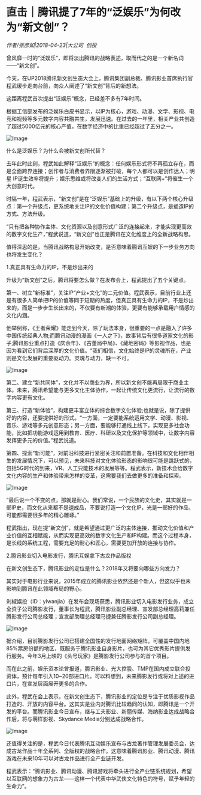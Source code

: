 # 直击｜腾讯提了7年的“泛娱乐”为何改为“新文创”？

*作者/张彦如|2018-04-23|大公司 
                                                创投*

曾风靡一时的“泛娱乐”，即将淡出腾讯的战略表述，取而代之的是一个新名词——“新文创”。

今天，在UP2018腾讯新文创生态大会上，腾讯集团副总裁、腾讯影业首席执行官程武缓步走向台前，向众人阐述了“新文创”背后的新想法。

这距离程武首次提出“泛娱乐”概念，已经差不多有7年时间。

根据工信部发布的泛娱乐白皮书显示，以IP为核心，游戏、动漫、文学、影视、电竞和视频等多元数字内容共融共生，发展迅速。在过去的一年里，相关产业共创造了超过5000亿元的核心产值，在数字经济中的比重已经超过了五分之一。

![Image](http://p3.pstatp.com/large/pgc-image/1524527782318a4a9d30ccc)

什么是泛娱乐？为什么会被新文创所代替？

去年此时此刻，程武如此解释“泛娱乐”的概念：任何娱乐形式将不再孤立存在，而是全面跨界连接；创作者与消费者界限逐渐被打破，每个人都可以是创作达人；明星 IP诞生效率将提升；娱乐思维或将改变人们的生活方式；“互联网+”将催生一个大创意时代。

时隔一年，程武表示，“新文创”是在“泛娱乐”基础上的升级，有以下两个核心升级点：第一个升级点，更系统地关注IP的文化价值构建；第二个升级点，是塑造IP的方式、方法升级。

“只有把各种协作主体、文化资源以及创意形式广泛的连接起来，才能实现更高效的数字文化生产，”程武说道，“新文创”也正是腾讯在文化维度上的全新战略构思。

值得深思的是，当腾讯战略构思开始改变，是否意味着腾讯互娱的下一步业务方向也将发生变化？

1.真正具有生命力的IP，不是炒出来的

升级为“新文创”之后，腾讯将要怎么做？在发布会上，程武提出了五个关键点。

第一、树立"新标准”，关注IP“产业+文化”的二元价值。程武表示，目前行业上还是有很多人简单把IP的价值等同于短期的热度，但真正具有生命力的IP，不是炒出来的，而是一步步生长出来的，不仅要有新潮的体验，更要有能够承载用户情感的文化内涵。

他举例称，《王者荣耀》能走到今天，除了玩法本身，很重要的一点是融入了许多中国传统经典人物;而腾讯动漫的漫画《一人之下》，故事背后有很多道家文化的影子;腾讯影业重点打造《庆余年》、《古董局中局》、《藏地密码》等影视作品，也是因为看到它们背后深厚的文化价值。“我们相信，文化始终是IP的灵魂所在，产业则是文化发展的重要驱动力。灵魂与动力，缺一不可。

![Image](http://p3.pstatp.com/large/pgc-image/152452778231276b8e38ba7)

第二、建立“新共同体”，文化并不以商业为界，所以新文创不能再局限于商业主体。未来，腾讯希望能与更多文化主体协作，一起让传统文化更流行，让流行的数字内容更有文化。

第三、打造“新体验”，构建更丰富立体的综合数字文化体验;也就是说，除了提供好的内容，还要提供好的形式。“一方面，一定要能系统运用文学、动漫、影视、音乐、游戏等多元创意形态；另一方面，要能够打通线上线下，实现更多社会功能，比如把功能游戏运用到教育、医疗、科研以及文化保护等领域中，让数字内容发挥更多元的价值。”程武说道。

第四、探索“新可能”，对前沿科技进行紧密关注和前置准备。在科技和文化相伴相生的发展情况下，可以预见，未来科技对文化体验形态的影响很可能是跳跃式的，包括5G时代的到来，VR、人工只能技术的发展等等。程武表示，新技术会给数字文化内容的生产和体验带来怎样的变革，这需要我们去做更多的准备和探索。

![Image](http://p3.pstatp.com/large/pgc-image/1524527782308a3361e4b5e)

“最后说一个不变的点，那就是耐心。我们常说，一个民族的文化史，其实就是一部IP史，而文化从来都不是速成品，不要说打造一个文化IP，光是一部好的作品，可能都需要很多年的精心雕琢。”

程武指出，现在提“新文创”，就是希望通过更广泛的主体连接，推动文化价值和产业价值的互相赋能，从而实现更高效的数字文化生产和IP构建。而这个过程本身，是长线的系统工程，需要充足的耐心和匠心，需要更加开放的连接与协作。

2.腾讯影业切入电影发行，腾讯互娱拿下古龙作品版权

在新文创生态下，腾讯影业的定位是什么？2018年又将要向哪些方向发力？

其实对于电影行业来说，2015年成立的腾讯影业依然还是个新人，但这似乎也未影响到腾讯在此领域布局的野心。

剁椒娱投（ID：ylwanjia）在发布会现场获悉，腾讯影业切入电影发行业务，成立全资子公司腾影发行，董事长为程武，腾讯影业副总经理、宣发部总经理高莉兼任腾影发行公司总经理；宣发部助理总经理马捷兼任腾影发行公司副总经理。

![Image](http://p1.pstatp.com/large/pgc-image/15245277823484c9d4af1f1)

据介绍，目前腾影发行公司已搭建全国性的发行地面网络矩阵，可覆盖中国内地85%票房份额的地区，既服务于腾讯影业自身影片，也可为其它优秀影片提供发行服务。今年3月上映的《头号玩家》是腾影发行公司参与的首个项目。

而在此之前，娱乐资本论曾报道，腾讯影业、光大控股、TMP在国内成立联合投资体，预计每年引入10~20部进口片。可以料想到，未来腾影发行或将对上述的进口片，在宣发层面展开更多的合作。

此外，程武在会上表示，在新文创生态下，腾讯影业的定位是专注于优质影视作品打造的、开放的内容平台。这其实是业内对腾讯比较趋同的认知，即腾讯是一个开发的平台。而腾讯影业今日宣布，继与工夫影业、新丽传媒、海纳影业达成战略合作后，将与萌样影视、Skydance Media分别达成战略合作。

![Image](http://p3.pstatp.com/large/pgc-image/15245277826748979d21ec7)

还值得关注的是，程武今日代表腾讯互动娱乐宣布与古龙著作管理发展委员会，达成古龙作品十年全系列、全版权的战略合作。这意味着腾讯影业、腾讯动漫、腾讯游戏在未来10年可以对古龙作品进行全产业链开发。

程武表示：“腾讯影业、腾讯动漫、腾讯游戏将牵头进行全产业链系统规划，希望以互联网的想象力为古龙——这样一个代表中华武侠文化特色的符号，赋予年轻的生命力”。

